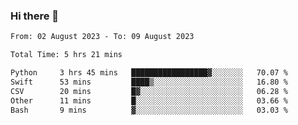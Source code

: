 ### Hi there 👋

<!--
**wangsy503/wangsy503** is a ✨ _special_ ✨ repository because its `README.md` (this file) appears on your GitHub profile.

Here are some ideas to get you started:

- 🔭 I’m currently working on ...
- 🌱 I’m currently learning ...
- 👯 I’m looking to collaborate on ...
- 🤔 I’m looking for help with ...
- 💬 Ask me about ...
- 📫 How to reach me: ...
- 😄 Pronouns: ...
- ⚡ Fun fact: ...
-->
<!--START_SECTION:waka-->

```txt
From: 02 August 2023 - To: 09 August 2023

Total Time: 5 hrs 21 mins

Python     3 hrs 45 mins   █████████████████▓░░░░░░░   70.07 %
Swift      53 mins         ████▒░░░░░░░░░░░░░░░░░░░░   16.80 %
CSV        20 mins         █▓░░░░░░░░░░░░░░░░░░░░░░░   06.28 %
Other      11 mins         █░░░░░░░░░░░░░░░░░░░░░░░░   03.66 %
Bash       9 mins          ▓░░░░░░░░░░░░░░░░░░░░░░░░   03.03 %
```

<!--END_SECTION:waka-->
